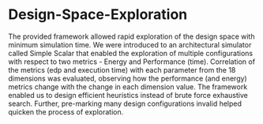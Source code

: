 # Design-Space-Exploration

The provided framework allowed rapid exploration of the design space with minimum
simulation time. We were introduced to an architectural simulator called Simple Scalar
that enabled the exploration of multiple configurations with respect to two metrics -
Energy and Performance (time). Correlation of the metrics (edp and execution time) with
each parameter from the 18 dimensions was evaluated, observing how the performance
(and energy) metrics change with the change in each dimension value. The framework
enabled us to design efficient heuristics instead of brute force exhaustive search.
Further, pre-marking many design configurations invalid helped quicken the process of
exploration.
